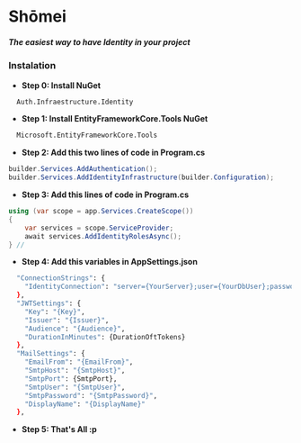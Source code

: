 ﻿# Shōmei
##### _The easiest way to have Identity in your project_

### Instalation

- **Step 0: Install NuGet**
```bash
  Auth.Infraestructure.Identity
  ```
- **Step 1: Install EntityFrameworkCore.Tools NuGet**
```bash
  Microsoft.EntityFrameworkCore.Tools
  ```
- **Step 2: Add this two lines of code in Program.cs**
```csharp
builder.Services.AddAuthentication();
builder.Services.AddIdentityInfrastructure(builder.Configuration);
  ```
  
- **Step 3: Add this lines of code in Program.cs**
```csharp
using (var scope = app.Services.CreateScope())
{
    var services = scope.ServiceProvider;
    await services.AddIdentityRolesAsync();
} //
  ```
- **Step 4: Add this variables in AppSettings.json**
```bash
  "ConnectionStrings": {
    "IdentityConnection": "server={YourServer};user={YourDbUser};password={YourDbPassword};database={YourDbName}"
  },
  "JWTSettings": {
    "Key": "{Key}",
    "Issuer": "{Issuer}",
    "Audience": "{Audience}",
    "DurationInMinutes": {DurationOftTokens}
  },
  "MailSettings": {
    "EmailFrom": "{EmailFrom}",
    "SmtpHost": "{SmtpHost}",
    "SmtpPort": {SmtpPort},
    "SmtpUser": "{SmtpUser}",
    "SmtpPassword": "{SmtpPassword}",
    "DisplayName": "{DisplayName}"
  },
  ```
- **Step 5: That's All :p**
